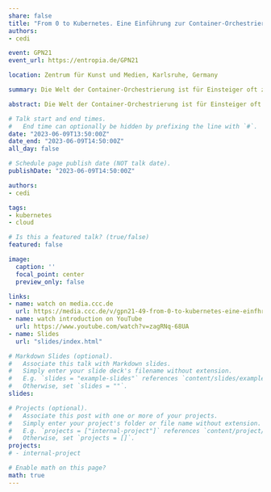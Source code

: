 ```yaml
---
share: false
title: "From 0 to Kubernetes. Eine Einführung zur Container-Orchestrierung mit praktischen Antworten auf die häufigsten Fragen wie “warum?” Oder “wann?”"
authors:
- cedi

event: GPN21
event_url: https://entropia.de/GPN21

location: Zentrum für Kunst und Medien, Karlsruhe, Germany

summary: Die Welt der Container-Orchestrierung ist für Einsteiger oft zunächst abschreckend! Aber in diesem Vortrag werden wir uns auf eine Reise durch die Entwicklung des Infrastrukturmanagements begeben, von "bare metal" und virtuellen Maschinen bis hin zur modernen Welt der Container und ihrer Orchestrierung.

abstract: Die Welt der Container-Orchestrierung ist für Einsteiger oft zunächst abschreckend! Aber in diesem Vortrag werden wir uns auf eine Reise durch die Entwicklung des Infrastrukturmanagements begeben, von "bare metal" und virtuellen Maschinen bis hin zur modernen Welt der Container und ihrer Orchestrierung. Nachdem wir die Geschichte kennengelernt haben werden die Anwendungsfälle beleuchten und sprechen über die ersten Schritte in der Kubernetes Welt. In diesem einfühlsamen und unterhaltsamen Vortrag werden wir gemeinsam die Grundlagen der Container-Orchestrierung mit Kubernetes erforschen. Zunächst legen wir ein solides Fundament, indem wir die grundlegenden Konzepte und die Geschichte dieser aufstrebenden Technologie betrachten. Damit schaffen wir das nötige Verständnis, um uns anschließend den praktischen Aspekten zuzuwenden. Sobald wir uns auf sicherem Terrain bewegen, widmen wir uns den wichtigsten Schritten, um in die Welt von Kubernetes einzusteigen. Dazu teilen wir hilfreiche Tipps und Einblicke, die euch dabei unterstützen, gängige Stolpersteine zu umgehen und diese beeindruckende Technologie selbstbewusst einzusetzen. Unser erster Schwerpunkt liegt auf der Einrichtung eines funktionierenden Kubernetes-Clusters. Wir zeigen euch Schritt für Schritt, wie ihr euer eigenes Cluster aufbauen könnt und worauf ihr dabei achten solltet. Nachdem wir die Grundlagen des Cluster-Aufbaus vermittelt haben, widmen wir uns dem Deployment von Workloads. Wir erklären, wie ihr eure Anwendungen und Dienste erfolgreich in Kubernetes bereitstellen könnt und wie ihr dafür sorgt, dass sie stabil und performant laufen. Anhand von Best-Practice-Beispielen zeigen wir euch, welche bewährten Methoden und Tools ihr nutzen könnt, um euren Kubernetes-Cluster effizient und sicher zu betreiben. Wir beschäftigen uns mit der langfristigen Verwaltung eurer Workloads in Kubernetes. Dabei setzen wir auf reproduzierbare Deployments basierend auf dem GitOps-Workflow, um eine zuverlässige und effiziente Nutzung sicherzustellen. Wir erklären, was GitOps ist, wie es funktioniert und welche Vorteile es bietet. Außerdem geben wir euch praktische Ratschläge und Beispiele, wie ihr GitOps in eurem eigenen Kubernetes-Cluster implementieren und erfolgreich nutzen könnt. Insgesamt bietet dieser Vortrag eine umfassende und gleichzeitig leicht verständliche Einführung in die Welt von Kubernetes und Container-Orchestrierung. Dabei legen wir besonderen Wert darauf, dass die Teilnehmerinnen und Teilnehmer die Informationen gut aufnehmen und direkt in die Praxis umsetzen können. Unser Ziel ist es, euch dabei zu unterstützen, die Vorteile dieser innovativen Technologie voll auszuschöpfen und eure Infrastruktur effektiv und zukunftssicher zu gestalten.

# Talk start and end times.
#   End time can optionally be hidden by prefixing the line with `#`.
date: "2023-06-09T13:50:00Z"
date_end: "2023-06-09T14:50:00Z"
all_day: false

# Schedule page publish date (NOT talk date).
publishDate: "2023-06-09T14:50:00Z"

authors:
- cedi

tags:
- kubernetes
- cloud

# Is this a featured talk? (true/false)
featured: false

image:
  caption: ''
  focal_point: center
  preview_only: false

links:
- name: watch on media.ccc.de
  url: https://media.ccc.de/v/gpn21-49-from-0-to-kubernetes-eine-einfhrung-zur-container-orchestrierung-mit-praktischen-antworten-auf-die-hufigsten-fragen-wie-warum-oder-wann-
- name: watch introduction on YouTube
  url: https://www.youtube.com/watch?v=zagRNq-68UA
- name: Slides
  url: "slides/index.html"

# Markdown Slides (optional).
#   Associate this talk with Markdown slides.
#   Simply enter your slide deck's filename without extension.
#   E.g. `slides = "example-slides"` references `content/slides/example-slides.md`.
#   Otherwise, set `slides = ""`.
slides:

# Projects (optional).
#   Associate this post with one or more of your projects.
#   Simply enter your project's folder or file name without extension.
#   E.g. `projects = ["internal-project"]` references `content/project/deep-learning/index.md`.
#   Otherwise, set `projects = []`.
projects:
# - internal-project

# Enable math on this page?
math: true
---
```

